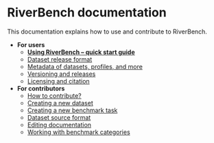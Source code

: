 # RiverBench documentation

This documentation explains how to use and contribute to RiverBench.

- **For users**
    - **[Using RiverBench – quick start guide](using.md)**
    - [Dataset release format](dataset-release-format.md)
    - [Metadata of datasets, profiles, and more](metadata.md)
    - [Versioning and releases](versioning.md)
    - [Licensing and citation](licensing.md)
- **For contributors**
    - [How to contribute?](contribute.md)
    - [Creating a new dataset](creating-new-dataset.md)
    - [Creating a new benchmark task](creating-new-task.md)
    - [Dataset source format](dataset-source-format.md)
    - [Editing documentation](editing-docs.md)
    - [Working with benchmark categories](categories.md)
